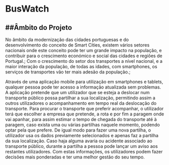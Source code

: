 # BusWatch

##Âmbito do Projeto
------
No âmbito da modernização das cidades portuguesas e do desenvolvimento do conceito de Smart Cities, existem vários setores nacionais onde este conceito pode ter um grande impacto na população, e contribuir para o crescimento económico e social das cidades e regiões de Portugal.;
Com o crescimento do setor dos transportes a nível nacional, e a maior interação da população, de todas as idades, com smartphones, os serviços de transportes vão ter mais adesão da população.;

Através de uma aplicação mobile para utilização em smartphones e tablets, qualquer pessoa pode ter acesso a informação atualizada sem problemas. A aplicação pretende que um utilizador que se esteja a deslocar num transporte público possa partilhar a sua localização, permitindo assim a outros utilizadores o acompanhamento em tempo real da deslocação do transporte. Para procurar o transporte que preferir acompanhar, o utilizador terá que escolher a empresa que pretende, a rota e por fim a paragem onde vai apanhar, para assim estimar o tempo de chegada do transporte até à paragem, caso exista uma ou várias partilhas naquele momento, podendo optar pela que prefere. De igual modo para fazer uma nova partilha, o utilizador usa os dados previamente selecionados e apenas faz a partilha da sua localização. Caso haja alguma avaria ou acidente associado ao transporte público, durante a partilha a pessoa pode lançar um aviso aos restantes utilizadores. Com estas informações, os utilizadores podem fazer decisões mais ponderadas e ter uma melhor gestão do seu tempo. 

